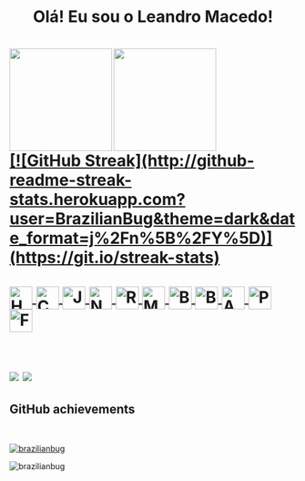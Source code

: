 <h1 align="center"> Olá! Eu sou o Leandro Macedo!<h1>

 <div>
  <a href="https://github.com//BrazilianBug">
   <img align="left"
  <img height="180em" src="https://github-readme-stats.vercel.app/api?username=brazilianbug&show_icons=true&theme=dark&include_all_commits=true&count_private=true"/>
  <img height="180em" src="https://github-readme-stats.vercel.app/api/top-langs/?username=brazilianbug&layout=compact&langs_count=7&theme=dark"/>
</div>
   <div>
 [![GitHub Streak](http://github-readme-streak-stats.herokuapp.com?user=BrazilianBug&theme=dark&date_format=j%2Fn%5B%2FY%5D)](https://git.io/streak-stats)
 </div>
<div style="display: inline_block"><br>
    <img align="center" alt="HTML5" height="40" width="40" src="https://img.icons8.com/color/100/000000/html-5--v1.png"/>
    <img align="center" alt="CSS3" height="40" width="40" src="https://img.icons8.com/color/100/000000/css3.png"/>
    <img align="center" alt="JavaScript" height="40" width="40" src="https://img.icons8.com/color/100/000000/javascript--v1.png"/>
    <img align="center" alt="Node.JS" height="40" width="40"src="https://img.icons8.com/color/100/000000/nodejs.png"/>
    <img align="center" alt="React" height="40" width="40" src="https://img.icons8.com/office/100/000000/react.png"/>
    <img align="center" alt="MongoDB" height="40" width="40" src="https://img.icons8.com/color/100/000000/mongodb.png"/>
    <img align="center" alt="Bulma" height="40" width="40" src="https://img.stackshare.io/service/5204/bulma-logo.png">
    <img align="center" alt="Bootstrap"height="40" width="40" src="https://img.icons8.com/color/100/000000/bootstrap.png"/>
    <img align="center" alt="AdobeXD" height="40" width="40" src="https://img.icons8.com/color/100/000000/adobe-xd--v2.png"/>
    <img align="center" alt="Photoshop" height="40" width="40" src="https://img.icons8.com/color/100/000000/adobe-photoshop--v2.png"/>
    <img align="center" alt="Figma" height="40" width="40" src="https://img.icons8.com/color/100/000000/figma--v1.png"/>
</div>

  ##
 
<div>
 	<a href="https://www.twitch.tv/brazilianbug" target="_blank"><img src="https://img.shields.io/badge/Twitch-9146FF?style=for-the-badge&logo=twitch&logoColor=white" target="_blank"></a>
  <a href="https://www.linkedin.com/in/le-macedo" target="_blank"><img src="https://img.shields.io/badge/-LinkedIn-%230077B5?style=for-the-badge&logo=linkedin&logoColor=white" target="_blank"></a> 
 
</div>

<h2 align="left">GitHub achievements</h2>
<br>
<p align="left"> <a href="https://github.com/ryo-ma/github-profile-trophy"><img src="https://github-profile-trophy.vercel.app/?username=brazilianbug" alt="brazilianbug" /></a> </p>

<p align="left"> <img src="https://komarev.com/ghpvc/?username=brazilianbug&label=Profile%20views&color=0e75b6&style=flat" alt="brazilianbug" /> </p>
